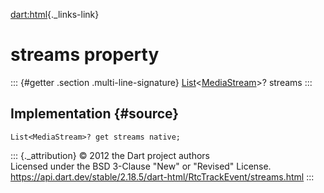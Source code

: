 [dart:html](../../dart-html/dart-html-library){._links-link}

streams property
================

::: {#getter .section .multi-line-signature}
[List](../../dart-core/list-class)\<[MediaStream](../mediastream-class)\>?
streams
:::

Implementation {#source}
--------------

``` {.language-dart data-language="dart"}
List<MediaStream>? get streams native;
```

::: {._attribution}
© 2012 the Dart project authors\
Licensed under the BSD 3-Clause \"New\" or \"Revised\" License.\
<https://api.dart.dev/stable/2.18.5/dart-html/RtcTrackEvent/streams.html>
:::
